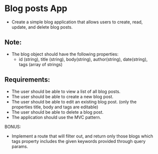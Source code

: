 # Blog posts App

- Create a simple blog application that allows users to create, read, update, and delete blog posts.

## Note:

- The blog object should have the following properties:
  - id (string), title (string), body(string), author(string), date(string), tags (array of strings)

## Requirements:

- The user should be able to view a list of all blog posts.
- The user should be able to create a new blog post.
- The user should be able to edit an existing blog post. (only the properties title, body and tags are editable)
- The user should be able to delete a blog post.
- The application should use the MVC pattern.

BONUS:

- Implement a route that will filter out, and return only those blogs which tags property includes the given keywords provided through query params.
